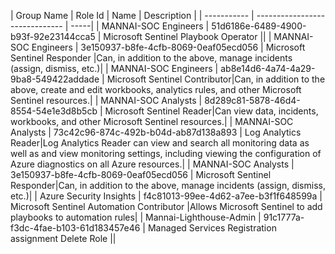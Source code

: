 | Group Name  | Role Id                        | Name | Description |
| ----------- | ------------------------------ | -----|
| MANNAI-SOC Engineers | 51d6186e-6489-4900-b93f-92e23144cca5      | Microsoft Sentinel Playbook Operator ||
| MANNAI-SOC Engineers | 3e150937-b8fe-4cfb-8069-0eaf05ecd056  | Microsoft Sentinel Responder |Can, in addition to the above, manage incidents (assign, dismiss, etc.)|
| MANNAI-SOC Engineers | ab8e14d6-4a74-4a29-9ba8-549422addade | Microsoft Sentinel Contributor|Can, in addition to the above, create and edit workbooks, analytics rules, and other Microsoft Sentinel resources.|
| MANNAI-SOC Analysts | 8d289c81-5878-46d4-8554-54e1e3d8b5cb   | Microsoft Sentinel Reader|Can view data, incidents, workbooks, and other Microsoft Sentinel resources.|
| MANNAI-SOC Analysts | 73c42c96-874c-492b-b04d-ab87d138a893   | Log Analytics Reader|Log Analytics Reader can view and search all monitoring data as well as and view monitoring settings, including viewing the configuration of Azure diagnostics on all Azure resources.|
| MANNAI-SOC Analysts | 3e150937-b8fe-4cfb-8069-0eaf05ecd056   | Microsoft Sentinel Responder|Can, in addition to the above, manage incidents (assign, dismiss, etc.)|
| Azure Security Insights | f4c81013-99ee-4d62-a7ee-b3f1f648599a | Microsoft Sentinel Automation Contributor |Allows Microsoft Sentinel to add playbooks to automation rules|
| Mannai-Lighthouse-Admin | 91c1777a-f3dc-4fae-b103-61d183457e46 | Managed Services Registration assignment Delete Role ||
